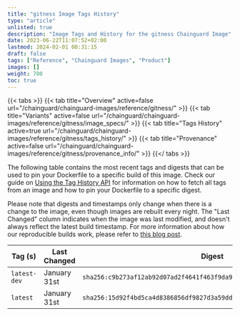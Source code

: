 ```yaml
---
title: "gitness Image Tags History"
type: "article"
unlisted: true
description: "Image Tags and History for the gitness Chainguard Image"
date: 2023-06-22T11:07:52+02:00
lastmod: 2024-02-01 00:31:15
draft: false
tags: ["Reference", "Chainguard Images", "Product"]
images: []
weight: 700
toc: true
---
```


{{< tabs >}}
{{< tab title="Overview" active=false url="/chainguard/chainguard-images/reference/gitness/" >}}
{{< tab title="Variants" active=false url="/chainguard/chainguard-images/reference/gitness/image_specs/" >}}
{{< tab title="Tags History" active=true url="/chainguard/chainguard-images/reference/gitness/tags_history/" >}}
{{< tab title="Provenance" active=false url="/chainguard/chainguard-images/reference/gitness/provenance_info/" >}}
{{</ tabs >}}

The following table contains the most recent tags and digests that can be used to pin your Dockerfile to a specific build of this image. Check our guide on [Using the Tag History API](/chainguard/chainguard-images/using-the-tag-history-api/) for information on how to fetch all tags from an image and how to pin your Dockerfile to a specific digest.

Please note that digests and timestamps only change when there is a change to the image, even though images are rebuilt every night. The "Last Changed" column indicates when the image was last modified, and doesn't always reflect the latest build timestamp. For more information about how our reproducible builds work, please refer to [this blog post](https://www.chainguard.dev/unchained/reproducing-chainguards-reproducible-image-builds).

| Tag (s)       | Last Changed | Digest                                                                    |
|---------------|--------------|---------------------------------------------------------------------------|
|  `latest-dev` | January 31st | `sha256:c9b273af12ab92d07ad2f4641f463f9da959f6bd45861e69dcb0c743b04ef799` |
|  `latest`     | January 31st | `sha256:15d92f4bd5ca4d8386856df9827d3a59dd6ec559a5635b70c7006894eef4420b` |

